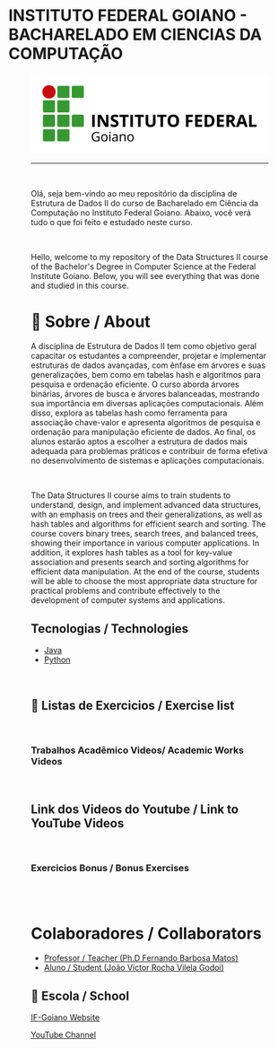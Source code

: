 # INSTITUTO FEDERAL GOIANO - BACHARELADO EM CIENCIAS DA COMPUTAÇÃO
<figure>

  <img src="logo IF-Goiano.png" alt="IF-Goiano logo">

---

<br>
  
Olá, seja bem-vindo ao meu repositório da disciplina de Estrutura de Dados II do curso de Bacharelado em Ciência da Computação no Instituto Federal Goiano. Abaixo, você verá tudo o que foi feito e estudado neste curso.
  

<br>

  
Hello, welcome to my repository of the Data Structures II course of the Bachelor's Degree in Computer Science at the Federal Institute Goiano. Below, you will see everything that was done and studied in this course.


# :rocket: Sobre / About

A disciplina de Estrutura de Dados II tem como objetivo geral capacitar os estudantes a compreender, projetar e
implementar estruturas de dados avançadas, com ênfase em árvores e suas generalizações, bem como em tabelas
hash e algoritmos para pesquisa e ordenação eficiente. O curso aborda árvores binárias, árvores de busca e árvores
balanceadas, mostrando sua importância em diversas aplicações computacionais. Além disso, explora as tabelas
hash como ferramenta para associação chave-valor e apresenta algoritmos de pesquisa e ordenação para
manipulação eficiente de dados. Ao final, os alunos estarão aptos a escolher a estrutura de dados mais adequada
para problemas práticos e contribuir de forma efetiva no desenvolvimento de sistemas e aplicações
computacionais.

<br>

The Data Structures II course aims to train students to understand, design, and implement advanced data structures, with an emphasis on trees and their generalizations, as well as hash tables and algorithms for efficient search and sorting. The course covers binary trees, search trees, and balanced trees, showing their importance in various computer applications. In addition, it explores hash tables as a tool for key-value association and presents search and sorting algorithms for efficient data manipulation. At the end of the course, students will be able to choose the most appropriate data structure for practical problems and contribute effectively to the development of computer systems and applications.


## Tecnologias / Technologies

* [Java](https://www.java.com/pt-BR/)
* [Python](https://www.python.org/)


<br>

## :memo: Listas de Exercicios / Exercise list

<br>
  

 

### Trabalhos Acadêmico Videos/ Academic Works Videos

<br>

## Link dos Videos do Youtube / Link to YouTube Videos

<br>


### Exercicios Bonus / Bonus Exercises 
  
<br>


<br>

# Colaboradores / Collaborators

  * [Professor / Teacher (Ph.D Fernando Barbosa Matos)](https://github.com/N077urno)
  * [Aluno / Student (João Victor Rocha Vilela Godoi)](https://github.com/Joao-Victor-RVG)
  
## 🏫 Escola / School 

[IF-Goiano Website](https://ifgoiano.edu.br/home/index.php)

[YouTube Channel](https://www.youtube.com/user/ifgoiano)

